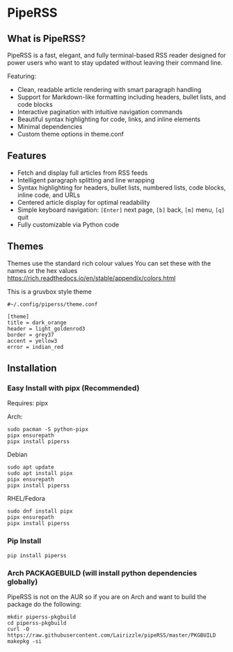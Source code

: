# PipeRSS

## What is PipeRSS?

PipeRSS is a fast, elegant, and fully terminal-based RSS reader designed for power users who want to stay updated without leaving their command line. 

Featuring:

- Clean, readable article rendering with smart paragraph handling
- Support for Markdown-like formatting including headers, bullet lists, and code blocks
- Interactive pagination with intuitive navigation commands
- Beautiful syntax highlighting for code, links, and inline elements
- Minimal dependencies
- Custom theme options in theme.conf

## Features

- Fetch and display full articles from RSS feeds
- Intelligent paragraph splitting and line wrapping
- Syntax highlighting for headers, bullet lists, numbered lists, code blocks, inline code, and URLs
- Centered article display for optimal readability
- Simple keyboard navigation: `[Enter]` next page, `[b]` back, `[m]` menu, `[q]` quit
- Fully customizable via Python code

## Themes
Themes use the standard rich colour values
You can set these with the names or the hex values
https://rich.readthedocs.io/en/stable/appendix/colors.html

This is a gruvbox style theme
```
#~/.config/piperss/theme.conf

[theme]
title = dark_orange     
header = light_goldenrod3  
border = grey37         
accent = yellow3     
error = indian_red
```

## Installation

### Easy Install with pipx (Recommended) 
Requires: pipx

Arch:
```
sudo pacman -S python-pipx
pipx ensurepath
pipx install piperss
```
Debian
```
sudo apt update
sudo apt install pipx
pipx ensurepath
pipx install piperss

```
RHEL/Fedora
```
sudo dnf install pipx
pipx ensurepath
pipx install piperss
```

### Pip Install
```
pip install piperss
```

### Arch PACKAGEBUILD (will install python dependencies globally)
PipeRSS is not on the AUR so if you are on Arch and want to build the package do the following:

```
mkdir piperss-pkgbuild
cd piperss-pkgbuild
curl -O https://raw.githubusercontent.com/Lairizzle/pipeRSS/master/PKGBUILD
makepkg -si
```
